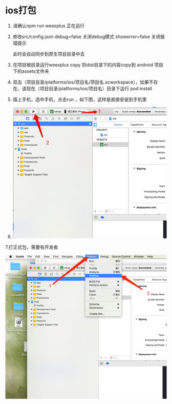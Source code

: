 # ios打包

1. 请确认npm run weexplus 正在运行
2. 修改src/config.json debug=false  关闭debug模式  showerror=false 关闭报错提示

      此时会自动同步到原生项目目录中去

3. 在项目根目录运行weexplus copy 将dist目录下的内容copy到 android 项目下的assets文件夹

4. 双击（项目目录/platforms/ios/项目名/项目名.xcworkspace），如果不存在，请现在（项目目录/platforms/ios/项目名）目录下运行 pod install

5. 插上手机，选中手机，点击run ，如下图，这样是直接安装到手机里

6. ![](/assets/1526093134213.jpg)

7.打正式包，需要有开发者

![](/assets/1526093317148.jpg)





